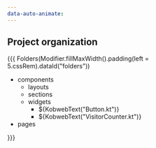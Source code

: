 ```yaml
---
data-auto-animate:
---
```


## <span data-id="title">Project organization</span>

{{{ Folders(Modifier.fillMaxWidth().padding(left = 5.cssRem).dataId("folders"))

* components
  * layouts
  * sections
  * widgets
    * ${KobwebText("Button.kt")}
    * ${KobwebText("VisitorCounter.kt")}
* pages

}}}
